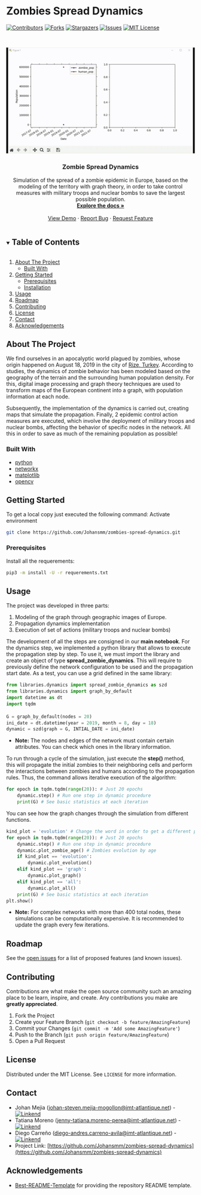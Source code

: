 # Zombies Spread Dynamics

[![Contributors][contributors-shield]][contributors-url]
[![Forks][forks-shield]][forks-url]
[![Stargazers][stars-shield]][stars-url]
[![Issues][issues-shield]][issues-url]
[![MIT License][license-shield]][license-url]
<!-- [![LinkedIn][linkedin-shield]][linkedin-url] -->


<!-- PROJECT LOGO -->
<br />
<p align="center">
  <a href="https://github.com/Johansmm/zombies-spread-dynamics">
    <img src="images/logo.gif" alt="Logo" width="720" >
  </a>

  <h3 align="center"> Zombie Spread Dynamics </h3>

  <p align="center">
    Simulation of the spread of a zombie epidemic in Europe, based on the modeling of the territory with graph theory, in order to take control measures with military troops and nuclear bombs to save the largest possible population.
    <br />
    <a href="https://github.com/Johansmm/zombies-spread-dynamics"><strong>Explore the docs »</strong></a>
    <br />
    <br />
    <a href="https://github.com/Johansmm/zombies-spread-dynamics/blob/Main/demo.mp4">View Demo</a>
    ·
    <a href="https://github.com/Johansmm/zombies-spread-dynamics/issues">Report Bug</a>
    ·
    <a href="https://github.com/Johansmm/zombies-spread-dynamics/issues">Request Feature</a>
  </p>
</p>


<!-- TABLE OF CONTENTS -->
<details open="open">
  <summary><h2 style="display: inline-block">Table of Contents</h2></summary>
  <ol>
    <li>
      <a href="#about-the-project">About The Project</a>
      <ul>
        <li><a href="#built-with">Built With</a></li>
      </ul>
    </li>
    <li>
      <a href="#getting-started">Getting Started</a>
      <ul>
        <li><a href="#prerequisites">Prerequisites</a></li>
        <li><a href="#installation">Installation</a></li>
      </ul>
    </li>
    <li><a href="#usage">Usage</a></li>
    <li><a href="#roadmap">Roadmap</a></li>
    <li><a href="#contributing">Contributing</a></li>
    <li><a href="#license">License</a></li>
    <li><a href="#contact">Contact</a></li>
    <li><a href="#acknowledgements">Acknowledgements</a></li>
  </ol>
</details>

<!-- ABOUT THE PROJECT -->
## About The Project
We find ourselves in an apocalyptic world plagued by zombies, whose origin happened on August 18, 2019 in the city of [Rize, Turkey](https://fr.wikipedia.org/wiki/Rize). According to studies, the dynamics of zombie behavior has been modeled based on the geography of the terrain and the surrounding human population density. For this, digital image processing and graph theory techniques are used to transform maps of the European continent into a graph, with population information at each node. 

Subsequently, the implementation of the dynamics is carried out, creating maps that simulate the propagation. Finally, 2 epidemic control action measures are executed, which involve the deployment of military troops and nuclear bombs, affecting the behavior of specific nodes in the network. All this in order to save as much of the remaining population as possible!

### Built With
* [python](https://rasa.com/)
* [networkx](https://networkx.org/)
* [matplotlib](https://matplotlib.org/)
* [opencv](https://opencv.org/)

<!-- GETTING STARTED -->
## Getting Started
To get a local copy just executed the following command:
Activate environment
```sh
git clone https://github.com/Johansmm/zombies-spread-dynamics.git
```

### Prerequisites
Install all the requerements:
```sh
pip3 -m install -U -r requerements.txt
```

<!-- USAGE EXAMPLES -->
## Usage
The project was developed in three parts:
1. Modeling of the graph through geographic images of Europe.
2. Propagation dynamics implementation
3. Execution of set of actions (military troops and nuclear bombs)

The development of all the steps are consigned in our **main notebook**. For the dynamics step, we implemented a python library that allows to execute the propagation step by step. To use it, we must import the library and create an object of type **spread_zombie_dynamics**. This will require to previously define the network configuration to be used and the propagation start date. As a test, you can use a grid defined in the same library:

```python
from libraries.dynamics import spread_zombie_dynamics as szd
from libraries.dynamics import graph_by_default
import datetime as dt
import tqdm

G = graph_by_default(nodes = 20)
ini_date = dt.datetime(year = 2019, month = 8, day = 18)
dynamic = szd(graph = G, INTIAL_DATE = ini_date)
```

* **Note:** The nodes and edges of the network must contain certain attributes. You can check which ones in the library information.

To run through a cycle of the simulation, just execute the **step()** method, this will propagate the initial zombies to their neighboring cells and perform the interactions between zombies and humans according to the propagation rules. Thus, the command allows iterative execution of the algorithm:

```python
for epoch in tqdm.tqdm(range(20)): # Just 20 epochs
    dynamic.step() # Run one step in dynamic procedure
    print(G) # See basic statistics at each iteration
```

You can see how the graph changes through the simulation from different functions.  

```python
kind_plot = 'evolution' # Change the word in order to get a different plot
for epoch in tqdm.tqdm(range(20)): # Just 20 epochs
    dynamic.step() # Run one step in dynamic procedure
    dynamic.plot_zombie_age() # Zombies evolution by age
    if kind_plot == 'evolution':
        dynamic.plot_evolution()
    elif kind_plot == 'graph':
        dynamic.plot_graph()
    elif kind_plot == 'all':
        dynamic.plot_all()
    print(G) # See basic statistics at each iteration
plt.show()
```
* **Note:** For complex networks with more than 400 total nodes, these simulations can be computationally expensive. It is recommended to update the graph every few iterations.

<!-- ROADMAP -->
## Roadmap

See the [open issues](https://github.com/Johansmm/zombies-spread-dynamics/issues) for a list of proposed features (and known issues).


<!-- CONTRIBUTING -->
## Contributing

Contributions are what make the open source community such an amazing place to be learn, inspire, and create. Any contributions you make are **greatly appreciated**.

1. Fork the Project
2. Create your Feature Branch (`git checkout -b feature/AmazingFeature`)
3. Commit your Changes (`git commit -m 'Add some AmazingFeature'`)
4. Push to the Branch (`git push origin feature/AmazingFeature`)
5. Open a Pull Request

<!-- LICENSE -->
## License

Distributed under the MIT License. See `LICENSE` for more information.



<!-- CONTACT -->
## Contact
* Johan Mejia (johan-steven.mejia-mogollon@imt-atlantique.net) - [![Linkend][linkedin-shield]][linkedin-url-1]
* Tatiana Moreno (jenny-tatiana.moreno-perea@imt-atlantique.net) - [![Linkend][linkedin-shield]][linkedin-url-2]
* Diego Carreño (diego-andres.carreno-avila@imt-atlantique.net) - [![Linkend][linkedin-shield]][linkedin-url-3]
* Project Link: [https://github.com/Johansmm/zombies-spread-dynamics](https://github.com/Johansmm/zombies-spread-dynamics)


<!-- ACKNOWLEDGEMENTS -->
## Acknowledgements
* [Best-README-Template](https://github.com/othneildrew/Best-README-Template) for providing the repository README template. 
<!-- * [UE TAL 2020 Chatbot](https://github.com/valeporti/imt_chatbot) for serving as the basis of the project, as well as providing examples of intentions. -->

<!-- MARKDOWN LINKS & IMAGES -->
<!-- https://www.markdownguide.org/basic-syntax/#reference-style-links -->
[contributors-shield]: https://img.shields.io/github/contributors/Johansmm/zombies-spread-dynamics.svg?style=for-the-badge
[contributors-url]: https://github.com/Johansmm/zombies-spread-dynamics/network/contributors
[forks-shield]: https://img.shields.io/github/forks/Johansmm/zombies-spread-dynamics.svg?style=for-the-badge
[forks-url]: https://github.com/Johansmm/zombies-spread-dynamics/network/members
[stars-shield]: https://img.shields.io/github/stars/Johansmm/zombies-spread-dynamics.svg?style=for-the-badge
[stars-url]: https://github.com/Johansmm/zombies-spread-dynamics/stargazers
[issues-shield]: https://img.shields.io/github/issues/Johansmm/zombies-spread-dynamics.svg?style=for-the-badge
[issues-url]: https://github.com/Johansmm/zombies-spread-dynamics/issues
[license-shield]: https://img.shields.io/github/license/Johansmm/zombies-spread-dynamics.svg?style=for-the-badge
[license-url]: https://github.com/Johansmm/zombies-spread-dynamics/blob/master/LICENSE.txt
[linkedin-shield]: https://img.shields.io/badge/-LinkedIn-black.svg?style=for-the-badge&logo=linkedin&colorB=555

[linkedin-url-1]: https://www.linkedin.com/in/johansmm/
[linkedin-url-2]: https://www.linkedin.com/in/tatiana-moreno-perea/
[linkedin-url-3]: https://www.linkedin.com/in/diego-andres-carre%C3%B1o-49b2ab157/
